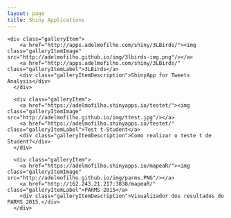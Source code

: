 ```yaml
---
layout: page
title: Shiny Applications
---
```


<div class="bandContent gallerySection">
    <div class="galleryIntro"></div>
    <div class="galleryItems">
    
    <div class="galleryItem">
        <a href="http://apps.adelmofilho.com/shiny/3LBirds/"><img class="galleryItemImage" src="http://adelmofilho.github.io/img/3lbirds-img.png"/></a>
        <a href="http://apps.adelmofilho.com/shiny/3LBirds/" class="galleryItemLabel">3LBirds</a>
        <div class="galleryItemDescription">ShinyApp for Tweets Analysis</div>
      </div>
      
      <div class="galleryItem">
        <a href="https://adelmofilho.shinyapps.io/testet/"><img class="galleryItemImage" src="http://adelmofilho.github.io/img/ttest.jpg"/></a>
        <a href="https://adelmofilho.shinyapps.io/testet/" class="galleryItemLabel">Test t-Student</a>
        <div class="galleryItemDescription">Como realizar o teste t de Student?</div>
      </div>      
      
      <div class="galleryItem">
        <a href="https://adelmofilho.shinyapps.io/mapeaR/"><img class="galleryItemImage" src="http://adelmofilho.github.io/img/parms.PNG"/></a>
        <a href="http://162.243.21.217:3838/mapeaR/" class="galleryItemLabel">PARMS 2015</a>
        <div class="galleryItemDescription">Visualizador dos resultados do PARMS 2015.</div>
      </div>
 </div>
